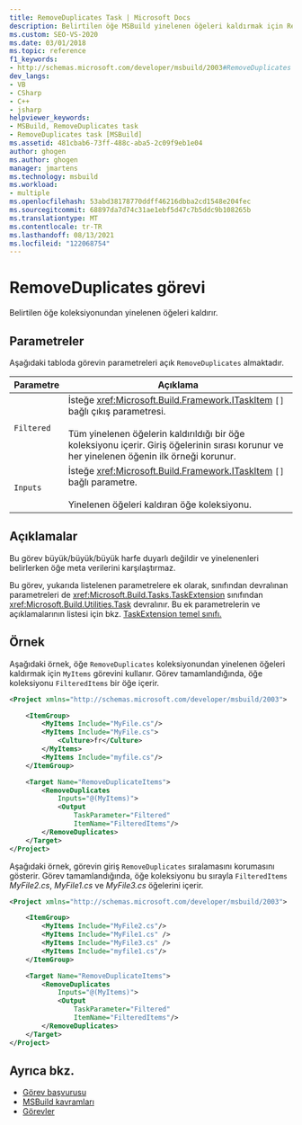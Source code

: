 ```yaml
---
title: RemoveDuplicates Task | Microsoft Docs
description: Belirtilen öğe MSBuild yinelenen öğeleri kaldırmak için RemoveDuplicates görevini nasıl kullandığını öğrenin.
ms.custom: SEO-VS-2020
ms.date: 03/01/2018
ms.topic: reference
f1_keywords:
- http://schemas.microsoft.com/developer/msbuild/2003#RemoveDuplicates
dev_langs:
- VB
- CSharp
- C++
- jsharp
helpviewer_keywords:
- MSBuild, RemoveDuplicates task
- RemoveDuplicates task [MSBuild]
ms.assetid: 481cbab6-73ff-488c-aba5-2c09f9eb1e04
author: ghogen
ms.author: ghogen
manager: jmartens
ms.technology: msbuild
ms.workload:
- multiple
ms.openlocfilehash: 53abd38178770ddff46216dbba2cd1548e204fec
ms.sourcegitcommit: 68897da7d74c31ae1ebf5d47c7b5ddc9b108265b
ms.translationtype: MT
ms.contentlocale: tr-TR
ms.lasthandoff: 08/13/2021
ms.locfileid: "122068754"
---
```

# <a name="removeduplicates-task"></a>RemoveDuplicates görevi

Belirtilen öğe koleksiyonundan yinelenen öğeleri kaldırır.

## <a name="parameters"></a>Parametreler

 Aşağıdaki tabloda görevin parametreleri açık `RemoveDuplicates` almaktadır.

|Parametre|Açıklama|
|---------------|-----------------|
|`Filtered`|İsteğe <xref:Microsoft.Build.Framework.ITaskItem> `[]` bağlı çıkış parametresi.<br /><br /> Tüm yinelenen öğelerin kaldırıldığı bir öğe koleksiyonu içerir. Giriş öğelerinin sırası korunur ve her yinelenen öğenin ilk örneği korunur.|
|`Inputs`|İsteğe <xref:Microsoft.Build.Framework.ITaskItem> `[]` bağlı parametre.<br /><br /> Yinelenen öğeleri kaldıran öğe koleksiyonu.|

## <a name="remarks"></a>Açıklamalar

 Bu görev büyük/büyük/büyük harfe duyarlı değildir ve yinelenenleri belirlerken öğe meta verilerini karşılaştırmaz.

 Bu görev, yukarıda listelenen parametrelere ek olarak, sınıfından devralınan parametreleri de <xref:Microsoft.Build.Tasks.TaskExtension> sınıfından <xref:Microsoft.Build.Utilities.Task> devralınır. Bu ek parametrelerin ve açıklamalarının listesi için bkz. [TaskExtension temel sınıfı.](../msbuild/taskextension-base-class.md)

## <a name="example"></a>Örnek

 Aşağıdaki örnek, öğe `RemoveDuplicates` koleksiyonundan yinelenen öğeleri kaldırmak için `MyItems` görevini kullanır. Görev tamamlandığında, öğe koleksiyonu `FilteredItems` bir öğe içerir.

```xml
<Project xmlns="http://schemas.microsoft.com/developer/msbuild/2003">

    <ItemGroup>
        <MyItems Include="MyFile.cs"/>
        <MyItems Include="MyFile.cs">
            <Culture>fr</Culture>
        </MyItems>
        <MyItems Include="myfile.cs"/>
    </ItemGroup>

    <Target Name="RemoveDuplicateItems">
        <RemoveDuplicates
            Inputs="@(MyItems)">
            <Output
                TaskParameter="Filtered"
                ItemName="FilteredItems"/>
        </RemoveDuplicates>
    </Target>
</Project>
```

 Aşağıdaki örnek, görevin giriş `RemoveDuplicates` sıralamasını korumasını gösterir. Görev tamamlandığında, öğe koleksiyonu bu sırayla `FilteredItems` *MyFile2.cs*, *MyFile1.cs* ve *MyFile3.cs* öğelerini içerir.

```xml
<Project xmlns="http://schemas.microsoft.com/developer/msbuild/2003">

    <ItemGroup>
        <MyItems Include="MyFile2.cs"/>
        <MyItems Include="MyFile1.cs" />
        <MyItems Include="MyFile3.cs" />
        <MyItems Include="myfile1.cs"/>
    </ItemGroup>

    <Target Name="RemoveDuplicateItems">
        <RemoveDuplicates
            Inputs="@(MyItems)">
            <Output
                TaskParameter="Filtered"
                ItemName="FilteredItems"/>
        </RemoveDuplicates>
    </Target>
</Project>
```

## <a name="see-also"></a>Ayrıca bkz.

- [Görev başvurusu](../msbuild/msbuild-task-reference.md)
- [MSBuild kavramları](../msbuild/msbuild-concepts.md)
- [Görevler](../msbuild/msbuild-tasks.md)

